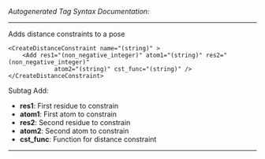 _Autogenerated Tag Syntax Documentation:_

---
Adds distance constraints to a pose

```
<CreateDistanceConstraint name="(string)" >
    <Add res1="(non_negative_integer)" atom1="(string)" res2="(non_negative_integer)"
             atom2="(string)" cst_func="(string)" />
</CreateDistanceConstraint>
```



Subtag Add:   

-   **res1**: First residue to constrain
-   **atom1**: First atom to constrain
-   **res2**: Second residue to constrain
-   **atom2**: Second atom to constrain
-   **cst_func**: Function for distance constraint

---
